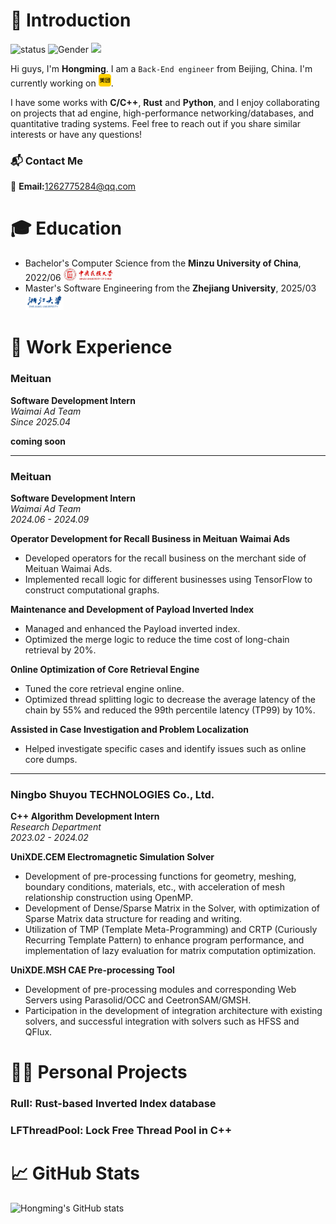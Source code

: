 # 👋 Introduction


![status](https://img.shields.io/badge/status-up-brightgreen) ![Gender](https://img.shields.io/badge/gender-%F0%9F%A4%B5-lightgrey) ![](https://visitor-badge.lithub.cc/badge?page_id=github.com/Zhm0715)

Hi guys, I'm **Hongming**. I am a `Back-End engineer` from Beijing, China. I'm currently working on <img src="meituan.svg" alt="Meituan" height="20">.

I have some works with **C/C++**, **Rust** and **Python**, and I enjoy collaborating on projects that ad engine, high-performance networking/databases, and quantitative trading systems. Feel free to reach out if you share similar interests or have any questions!

### 📬 Contact Me
📧 **Email:**[1262775284@qq.com](mailto:1262775284@qq.com)

<!-- ![](https://img.shields.io/static/v1?label=wechat&message=&color=7BB32E&logo=wechat) -->

# 🎓 Education

- Bachelor's Computer Science from the **Minzu University of China**, 2022/06 <img src="Muc.jpg" alt="MUC" height="20">
- Master's Software Engineering from the **Zhejiang University**, 2025/03 <img src="Zhejiang_University.svg" alt="ZJU" height="27">


# 💼 Work Experience


### **Meituan**
**Software Development Intern**  
*Waimai Ad Team*  
*Since 2025.04*

**coming soon**

---

### **Meituan**
**Software Development Intern**  
*Waimai Ad Team*  
*2024.06 - 2024.09*

**Operator Development for Recall Business in Meituan Waimai Ads**
- Developed operators for the recall business on the merchant side of Meituan Waimai Ads.
- Implemented recall logic for different businesses using TensorFlow to construct computational graphs.

**Maintenance and Development of Payload Inverted Index**
- Managed and enhanced the Payload inverted index.
- Optimized the merge logic to reduce the time cost of long-chain retrieval by 20%.

**Online Optimization of Core Retrieval Engine**
- Tuned the core retrieval engine online.
- Optimized thread splitting logic to decrease the average latency of the chain by 55% and reduced the 99th percentile latency (TP99) by 10%.

**Assisted in Case Investigation and Problem Localization**
- Helped investigate specific cases and identify issues such as online core dumps.

---

### **Ningbo Shuyou TECHNOLOGIES Co., Ltd.**
**C++ Algorithm Development Intern**  
*Research Department*  
*2023.02 - 2024.02*

**UniXDE.CEM Electromagnetic Simulation Solver**
- Development of pre-processing functions for geometry, meshing, boundary conditions, materials, etc., with acceleration of mesh relationship construction using OpenMP.
- Development of Dense/Sparse Matrix in the Solver, with optimization of Sparse Matrix data structure for reading and writing.
- Utilization of TMP (Template Meta-Programming) and CRTP (Curiously Recurring Template Pattern) to enhance program performance, and implementation of lazy evaluation for matrix computation optimization.

**UniXDE.MSH CAE Pre-processing Tool**
- Development of pre-processing modules and corresponding Web Servers using Parasolid/OCC and CeetronSAM/GMSH.
- Participation in the development of integration architecture with existing solvers, and successful integration with solvers such as HFSS and QFlux.

# 👨‍💻 Personal Projects

### RuII: Rust-based Inverted Index database

### LFThreadPool: Lock Free Thread Pool in C++

# 📈 GitHub Stats

![Hongming's GitHub stats](https://github-readme-stats.vercel.app/api?username=Zhm0715&show_icons=true&theme=radical)
